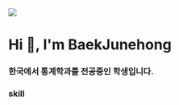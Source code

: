 <img src="https://capsule-render.vercel.app/api?type=Waving&color=auto&height=3000&section=header&text=Baek%20Junehong&fontSize=50&animation=fadeIn&fontAlignY=20" />

<h1 align="left">Hi 👋, I'm BaekJunehong</h1>
<h3 align="left">한국에서 통계학과를 전공중인 학생입니다.</h3>



<h3 align="left">skill</h3>
<p align="left"><img src="https://img.shields.io/badge/TypeScript-3178C6?style=flat&logo=TypeScript&logoColor=white"/>
</p>
